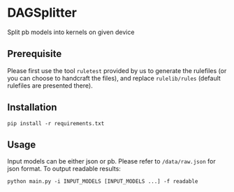 # DAGSplitter

Split pb models into kernels on given device

## Prerequisite

Please first use the tool `ruletest` provided by us to generate the rulefiles (or you can choose to handcraft the files), and replace `rulelib/rules` (default rulefiles are presented there).

## Installation

```
pip install -r requirements.txt
```

## Usage

Input models can be either json or pb. Please refer to `/data/raw.json` for json format.
To output readable results:
```
python main.py -i INPUT_MODELS [INPUT_MODELS ...] -f readable
```
